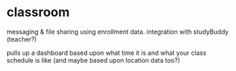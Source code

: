 classroom
=========

messaging &amp; file sharing using enrollment data. integration with studyBuddy (teacher?)

pulls up a dashboard based upon what time it is and what your class schedule is like (and maybe based upon location data too?)
